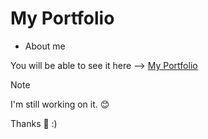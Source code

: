# My Portfolio
 - About me

You will be able to see it here --> [My Portfolio](https://milagrostoyos.github.io/Portfolio/)

> [!NOTE]
> I'm still working on it. 😊






Thanks 💜 :)
